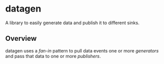 # datagen

A library to easily generate data and publish it to different sinks. 

## Overview

datagen uses a _fan-in_ pattern to pull data events one or more _generators_ and pass that data to one or more _publishers_. 

